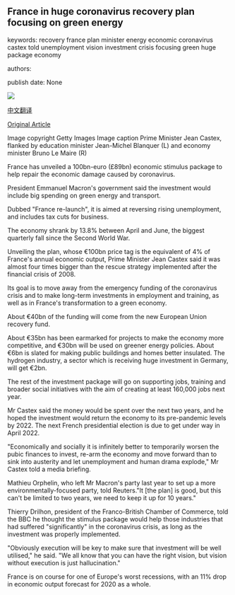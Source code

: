 ## France in huge coronavirus recovery plan focusing on green energy

keywords: recovery france plan minister energy economic coronavirus castex told unemployment vision investment crisis focusing green huge package economy

authors: 

publish date: None

![](https://ichef.bbci.co.uk/news/1024/branded_news/B7B9/production/_114233074_francerescueplan.jpg)

[中文翻译](France%20in%20huge%20coronavirus%20recovery%20plan%20focusing%20on%20green%20energy_zh.md)

[Original Article](https://www.bbc.com/news/business-54009642)

Image copyright Getty Images Image caption Prime Minister Jean Castex, flanked by education minister Jean-Michel Blanquer (L) and economy minister Bruno Le Maire (R)

France has unveiled a 100bn-euro (£89bn) economic stimulus package to help repair the economic damage caused by coronavirus.

President Emmanuel Macron's government said the investment would include big spending on green energy and transport.

Dubbed "France re-launch", it is aimed at reversing rising unemployment, and includes tax cuts for business.

The economy shrank by 13.8% between April and June, the biggest quarterly fall since the Second World War.

Unveiling the plan, whose €100bn price tag is the equivalent of 4% of France's annual economic output, Prime Minister Jean Castex said it was almost four times bigger than the rescue strategy implemented after the financial crisis of 2008.

Its goal is to move away from the emergency funding of the coronavirus crisis and to make long-term investments in employment and training, as well as in France's transformation to a green economy.

About €40bn of the funding will come from the new European Union recovery fund.

About €35bn has been earmarked for projects to make the economy more competitive, and €30bn will be used on greener energy policies. About €6bn is slated for making public buildings and homes better insulated. The hydrogen industry, a sector which is receiving huge investment in Germany, will get €2bn.

The rest of the investment package will go on supporting jobs, training and broader social initiatives with the aim of creating at least 160,000 jobs next year.

Mr Castex said the money would be spent over the next two years, and he hoped the investment would return the economy to its pre-pandemic levels by 2022. The next French presidential election is due to get under way in April 2022.

"Economically and socially it is infinitely better to temporarily worsen the pubic finances to invest, re-arm the economy and move forward than to sink into austerity and let unemployment and human drama explode," Mr Castex told a media briefing.

Mathieu Orphelin, who left Mr Macron's party last year to set up a more environmentally-focused party, told Reuters."It [the plan] is good, but this can't be limited to two years, we need to keep it up for 10 years."

Thierry Drilhon, president of the Franco-British Chamber of Commerce, told the BBC he thought the stimulus package would help those industries that had suffered "significantly" in the coronavirus crisis, as long as the investment was properly implemented.

"Obviously execution will be key to make sure that investment will be well utilised," he said. "We all know that you can have the right vision, but vision without execution is just hallucination."

France is on course for one of Europe's worst recessions, with an 11% drop in economic output forecast for 2020 as a whole.